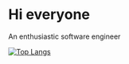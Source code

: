 # Hi everyone

An enthusiastic software engineer

[![Top Langs](https://github-readme-stats.vercel.app/api/top-langs/?Ru-kko=folke&hide=php)](https://github.com/folke)

